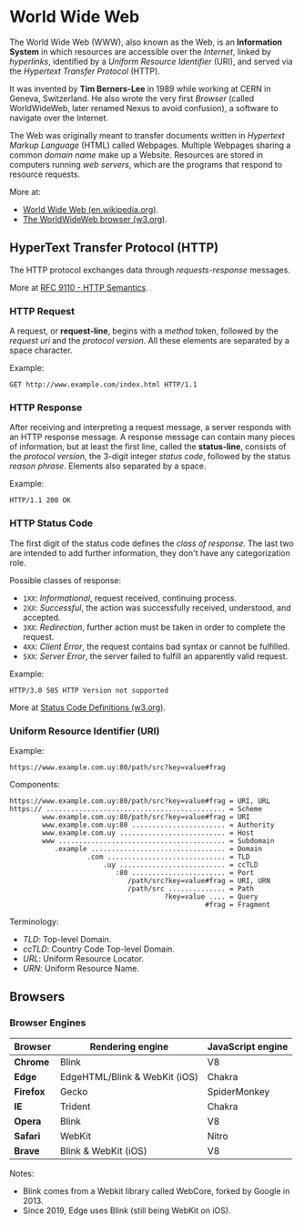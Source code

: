 # World Wide Web

The World Wide Web (WWW), also known as the Web, is an **Information System** in which resources are accessible over the *Internet*, linked by *hyperlinks*, identified by a *Uniform Resource Identifier* (URI), and served via the *Hypertext Transfer Protocol* (HTTP).

It was invented by **Tim Berners-Lee** in 1989 while working at CERN in Geneva, Switzerland. He also wrote the very first *Browser* (called WorldWideWeb, later renamed Nexus to avoid confusion), a software to navigate over the Internet.

The Web was originally meant to transfer documents written in *Hypertext Markup Language* (HTML) called Webpages. Multiple Webpages sharing a common *domain name* make up a Website. Resources are stored in computers running *web servers*, which are the programs that respond to resource requests.

More at:

- [World Wide Web (en.wikipedia.org)](https://en.wikipedia.org/wiki/World_Wide_Web).
- [The WorldWideWeb browser (w3.org)](https://www.w3.org/People/Berners-Lee/WorldWideWeb.html).

## HyperText Transfer Protocol (HTTP)

The HTTP protocol exchanges data through *requests-response* messages.

More at [RFC 9110 - HTTP Semantics](https://www.rfc-editor.org/rfc/rfc9110.html).

### HTTP Request

A request, or **request-line**, begins with a *method* token, followed by the *request uri* and the *protocol version*. All these elements are separated by a space character.

Example:

```http
GET http://www.example.com/index.html HTTP/1.1
```

### HTTP Response

After receiving and interpreting a request message, a server responds with an HTTP response message. A response message can contain many pieces of information, but at least the first line, called the **status-line**, consists of the *protocol version*, the 3-digit integer *status code*, followed by the status *reason phrase*. Elements also separated by a space.

Example:

```http
HTTP/1.1 200 OK
```

### HTTP Status Code

The first digit of the status code defines the *class of response*. The last two are intended to add further information, they don't have any categorization role.

Possible classes of response:

- `1XX`: *Informational*, request received, continuing process.
- `2XX`: *Successful*, the action was successfully received, understood, and accepted.
- `3XX`: *Redirection*, further action must be taken in order to complete the request.
- `4XX`: *Client Error*, the request contains bad syntax or cannot be fulfilled.
- `5XX`: *Server Error*, the server failed to fulfill an apparently valid request.

Example:

```http
HTTP/3.0 505 HTTP Version not supported
```

More at [Status Code Definitions (w3.org)](https://www.w3.org/Protocols/rfc2616/rfc2616-sec10.html).

### Uniform Resource Identifier (URI)

Example:

```http
https://www.example.com.uy:80/path/src?key=value#frag
```

Components:

```ftl
https://www.example.com.uy:80/path/src?key=value#frag = URI, URL
https:// ............................................ = Scheme
        www.example.com.uy:80/path/src?key=value#frag = URI
        www.example.com.uy:80 ....................... = Authority
        www.example.com.uy .......................... = Host
        www ......................................... = Subdomain
           .example ................................. = Domain
                   .com ............................. = TLD
                       .uy .......................... = ccTLD
                          :80 ....................... = Port
                             /path/src?key=value#frag = URI, URN
                             /path/src .............. = Path
                                      ?key=value .... = Query
                                                #frag = Fragment
```

Terminology:

- *TLD*: Top-level Domain.
- *ccTLD*: Country Code Top-level Domain.
- *URL*: Uniform Resource Locator.
- *URN*: Uniform Resource Name.

<!-- TODO (add) https://css-tricks.com/does-www-still-belong-in-urls/ -->

## Browsers

### Browser Engines

Browser|Rendering engine|JavaScript engine
---|---|---
**Chrome**|Blink|V8
**Edge**|EdgeHTML/Blink & WebKit (iOS)|Chakra
**Firefox**|Gecko|SpiderMonkey
**IE**|Trident|Chakra
**Opera**|Blink|V8
**Safari**|WebKit|Nitro
**Brave**|Blink & WebKit (iOS)|V8

Notes:

- Blink comes from a Webkit library called WebCore, forked by Google in 2013.
- Since 2019, Edge uses Blink (still being WebKit on iOS).

<!-- TODO (update) Browser Engines -->
<!-- https://eylenburg.github.io/browser_engines.htm -->

<!-- TODO (add) HTTP(S) Requests -->
<!-- https://egghead.io/blog/understanding-api-mocking-the-http-request-journey -->
<!-- https://egghead.io/blog/understanding-api-mocking-request-interception-algorithms -->
<!-- https://egghead.io/blog/understanding-api-mocking-mock-service-worker -->
